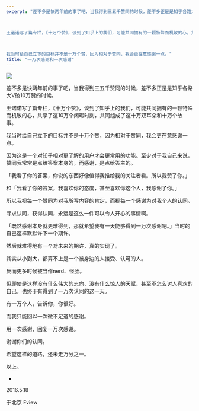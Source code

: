 ```yaml
---
excerpt: "差不多是快两年前的事了吧，当我得到三五千赞同的时候，差不多正是是知乎各路大V破10万赞的时候。



王诺诺写了篇专栏，《十万个赞》，谈到了知乎上的我们，可能共同拥有的一颗特殊而机敏的心，共享了这10万个闲暇时刻，共同组成了这十万双耳朵和十万个故事。



我当时给自己立下的目标并不是十万个赞，因为相对于赞同，我会更在意感谢一点。"
title: "一万次感谢和一次感谢"
---
```


![](https://cl.ly/oQpI/8038f3f3f7b8af0372a33b8a5295e4a6_r)

差不多是快两年前的事了吧，当我得到三五千赞同的时候，差不多正是是知乎各路大V破10万赞的时候。

王诺诺写了篇专栏，《十万个赞》，谈到了知乎上的我们，可能共同拥有的一颗特殊而机敏的心，共享了这10万个闲暇时刻，共同组成了这十万双耳朵和十万个故事。

我当时给自己立下的目标并不是十万个赞，因为相对于赞同，我会更在意感谢一点。

因为这是一个对知乎相对更了解的用户才会更常用的功能。至少对于我自己来说，赞同我常常是点给答案本身的，而感谢，是点给答主的。

「我看了你的答案，你说的东西好像值得我推给我的关注者看。所以我赞了你。」

和「我看了你的答案，我喜欢你的态度，甚至喜欢你这个人，我感谢了你。」

所以我视每一个赞同为对我所写内容的肯定，而视每一个感谢为对我个人的认同。

寻求认同，获得认同，永远是这么一件可以令人开心的事情啊。

「既然感谢本身就更难得到，那就希望我有一天能够得到一万次感谢吧。」当时的自己这样默默许下一个期许。

然后就难得地有一个对未来的期许，真的实现了。

其实从小到大，都算不上是一个被身边的人接受、认可的人。

反而更多时候被当作nerd、怪胎。

但即使是这样没有什么伟大的志向、没有什么惊人的天赋、甚至不怎么讨人喜欢的自己，也终于有得到了一万次认同的这一天。

有一万个人，告诉你，你很好。

而我只能回以一次微不足道的感谢。

用一次感谢，回复一万次感谢。

谢谢你们的认同。

希望这样的道路，还未走万分之一。

以上。

-

2016.5.18

于北京 Fview